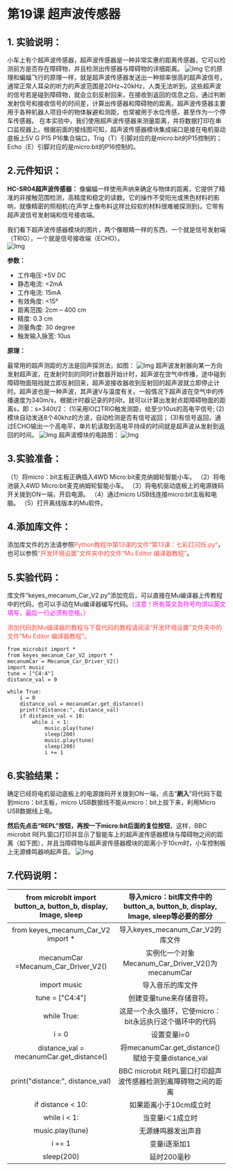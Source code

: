 # 第19课 超声波传感器

## 1. 实验说明：
小车上有个超声波传感器，超声波传感器是一种非常实惠的距离传感器，它可以检测前方是否存在障碍物，并且检测出传感器与障碍物的详细距离。
![Img](./media/img-20230427084139.png)
它的原理和蝙蝠飞行的原理一样，就是超声波传感器发送出一种频率很高的超声波信号，通常正常人耳朵的听力的声波范围是20Hz~20kHz，人类无法听到。这些超声波的信号若是碰到障碍物，就会立刻反射回来，在接收到返回的信息之后，通过判断发射信号和接收信号的时间差，计算出传感器和障碍物的距离。超声波传感器主要用于各种机器人项目中的物体躲避和测距，也常被用于水位传感，甚至作为一个停车传感器。
在本实验中，我们使用超声波传感器来测量距离，并将数据打印在串口监视器上。根据前面的接线图可知，超声波传感器模块集成端口是接在电机驱动底板上5V G P15 P16集合端口，Trig（T）引脚对应的是micro:bit的P15控制的；Echo（E）引脚对应的是micro:bit的P16控制的。

## 2.元件知识：
**HC-SR04超声波传感器：** 像蝙蝠一样使用声纳来确定与物体的距离，它提供了精准的非接触范围检测，高精度和稳定的读数。它的操作不受阳光或黑色材料的影响，就像精密的照相机(在声学上像布料这样比较软的材料很难被探测到)。它带有超声波信号发射端和信号接收端。

我们看下超声波传感器模块的图片，两个像眼睛一样的东西，一个就是信号发射端（TRIG），一个就是信号接收端（ECHO）。    
![Img](./media/img-20230426105612.png)   

**参数：**
- 工作电压:+5V DC
- 静态电流: <2mA
- 工作电流: 15mA
- 有效角度: <15°
- 距离范围: 2cm – 400 cm
- 精度: 0.3 cm
- 测量角度: 30 degree
- 触发输入脉宽: 10us

**原理：**

最常用的超声测距的方法是回声探测法，如图：
![Img](./media/img-20230427084201.png)
超声波发射器向某一方向发射超声波，在发射时刻的同时计数器开始计时，超声波在空气中传播，途中碰到障碍物面阻挡就立即反射回来，超声波接收器收到反射回的超声波就立即停止计时。超声波也是一种声波，其声速V与温度有关。一般情况下超声波在空气中的传播速度为340m/s，根据计时器记录的时间t，就可以计算出发射点距障碍物面的距离s，即：s=340t/2：
(1)采用IO口TRIG触发测距，给至少10us的高电平信号;
(2)模块自动发送8个40khz的方波，自动检测是否有信号返回；
(3)有信号返回，通过ECHO输出一个高电平，单片机读取到高电平持续的时间就是超声波从发射到返回的时间。
![Img](./media/img-20230330112930.png)
超声波模块的电路图：
![Img](./media/img-20230330112940.png)

## 3.实验准备：
（1）将micro：bit主板正确插入4WD Micro:bit麦克纳姆轮智能小车。 
（2）将电池装入4WD Micro:bit麦克纳姆轮智能小车。 
（3）将电机驱动底板上的电源拨码开关拨到ON一端，开启电源。 
（4）通过micro USB线连接micro:bit主板和电脑。 
（5）打开离线版本的Mu软件。

## 4.添加库文件：                                                                               
添加库文件的方法请参照<span style="color: rgb(255, 76, 65);">Python教程中第13课的文件“第13课：七彩灯闪烁\.py”</span>，也可以参照<span style="color: rgb(255, 76, 65);">“开发环境设置”文件夹中的文件“Mu Editor 编译器教程”</span>。

## 5.实验代码：
库文件“keyes_mecanum_Car_V2.py”添加完后，可以直接在Mu编译器上传教程中的代码，也可以手动在Mu编译器编写代码。<span style="color: rgb(255, 0, 255);">（注意！所有英文及符号均须以英文填写，最后一行必须有空格。）</span>

<span style="color: rgb(255, 76, 65);">添加代码到Mu编译器的教程与下载代码的教程请阅读“开发环境设置”文件夹中的文件“Mu Editor 编译器教程”。</span>

```
from microbit import *
from keyes_mecanum_Car_V2 import *
mecanumCar = Mecanum_Car_Driver_V2()
import music
tune = ["C4:4"]
distance_val = 0

while True:
    i = 0
    distance_val = mecanumCar.get_distance()
    print("distance:", distance_val)
    if distance_val < 10:
        while i < 1:
            music.play(tune)
            sleep(200)
            music.play(tune)
            sleep(200)
            i += 1
```
## 6.实验结果：
确定已经将电机驱动底板上的电源拨码开关拨到ON一端，点击“**刷入**”将代码下载到micro：bit主板，micro USB数据线不能从micro：bit上拔下来，利用Micro USB数据线上电。

**然后先点击“REPL”按钮，再按一下micro:bit后面的复位按钮**，这样，BBC microbit REPL窗口打印并显示了智能车上的超声波传感器模块与障碍物之间的距离（如下图），并且当障碍物与超声波传感器模块的距离小于10cm时，小车控制板上无源蜂鸣器响起声音。
![Img](./media/img-20230522155507.png)

## 7.代码说明：
|from microbit import button_a, button_b, display, Image, sleep|导入micro：bit库文件中的button_a, button_b, display, Image, sleep等必要的部分|
| :--: | :--: |
|from  keyes_mecanum_Car_V2  import *| 导入keyes_mecanum_Car_V2的库文件 |
| mecanumCar =Mecanum_Car_Driver_V2() | 实例化一个对象Mecanum_Car_Driver_V2()为mecanumCar |
|import music |导入音乐的库文件|
|tune = ["C4:4"]  |创建变量tune来存储音符。|
|while True:|这是一个永久循环，它使micro：bit永远执行这个循环中的代码|
|i = 0|设置变量i=0|
|distance_val = mecanumCar.get_distance()|将mecanumCar.get_distance()赋给于变量distance_val |
|print("distance:", distance_val)|BBC microbit REPL窗口打印超声波传感器检测到离障碍物之间的距离|
|if distance < 10:|如果距离小于10cm成立时|
|while i < 1:|当变量i＜1成立时|
|music.play(tune)|无源蜂鸣器发出声音|
|i += 1|变量i逐渐加1|
|sleep(200)|延时200毫秒|












